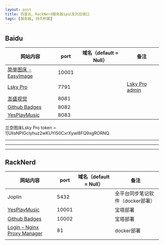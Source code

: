 ```yaml
---
layout: post
title: 百度云、RackNerd服务器ip以及对应端口
tags: [服务器, 持久积累]
---
```


## Baidu
| 网站内容                                        | port  | 域名（default = Null） | 备注 |
| ---------------------------------------------------- | -------- | ---------------------- | ---------------------------------------------------- |
| [简单图床 - EasyImage](http://106.12.151.226:10001/) | 10001 |                        |  |
| [Lsky Pro](http://106.12.151.226:7791/) | 7791 |                        | [Lsky Pro admin](http://106.12.151.226:7791/dashboard) |
| [澎盛视觉](http://106.12.151.226:8081/#/) | 8081 |                        |                        |
| [Github Badges](http://106.12.151.226:8082/#/) | 8082 | | |
| [YesPlayMusic](http://106.12.151.226:8083/) | 8083 | | |

兰空图床Lsky Pro token = 1|UIisNPIGcIyhuz2wKUYlS0CxrXywl8FQ9xgRORNQ

<hr><hr><hr>

## RackNerd
| 网站内容                                                     | port  | 域名（default = Null） | 备注                             |
| ------------------------------------------------------------ | ----- | ---------------------- | -------------------------------- |
| Joplin                                                       | 5432  |                        | 全平台同步笔记软件（docker部署） |
| [YesPlayMusic](http://106.12.151.226:8083/)                  | 10001 |                        | 宝塔部署                         |
| [Github Badges](http://204.15.78.253:10002/)                 | 10002 |                        | 宝塔部署                         |
| [Login – Nginx Proxy Manager](http://204.15.78.253:81/login) | 81    |                        | docker部署                       |
|                                                              |       |                        |                                  |